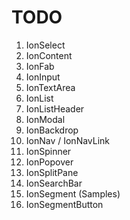 ﻿# TODO

1. IonSelect
2. IonContent
3. IonFab
4. IonInput
5. IonTextArea
6. IonList
7. IonListHeader
8. IonModal
9. IonBackdrop
10. IonNav / IonNavLink
11. IonSpinner
12. IonPopover
13. IonSplitPane
14. IonSearchBar
15. IonSegment (Samples)
16. IonSegmentButton

